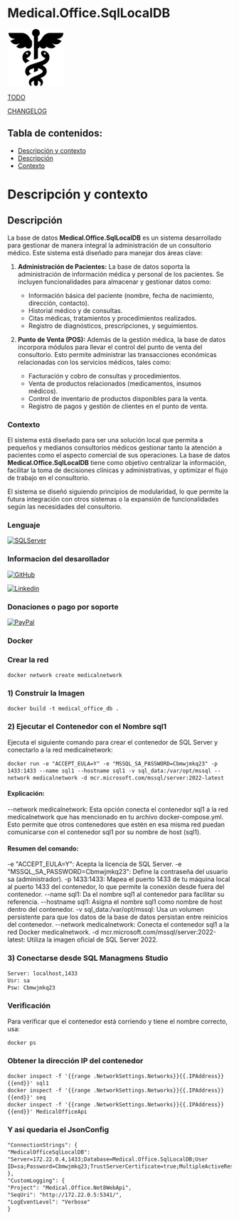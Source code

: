 # Medical.Office.SqlLocalDB 

![enter image description here](./Documentacion/Img/caduceo.png)

[TODO](./Documentacion/TODO.md)

[CHANGELOG](./Documentacion/CHANGELOG.md)

## Tabla de contenidos:
- [Descripción y contexto](#Descripción-y-contexto)
- [Descripción](#Descripción)
- [Contexto](#Contexto)



# Descripción y contexto


## Descripción

La base de datos **Medical.Office.SqlLocalDB** es un sistema desarrollado para gestionar de manera integral la administración de un consultorio médico. Este sistema está diseñado para manejar dos áreas clave:

1.  **Administración de Pacientes:** La base de datos soporta la administración de información médica y personal de los pacientes. Se incluyen funcionalidades para almacenar y gestionar datos como:
    
    -   Información básica del paciente (nombre, fecha de nacimiento, dirección, contacto).
    -   Historial médico y de consultas.
    -   Citas médicas, tratamientos y procedimientos realizados.
    -   Registro de diagnósticos, prescripciones, y seguimientos.
2.  **Punto de Venta (POS):** Además de la gestión médica, la base de datos incorpora módulos para llevar el control del punto de venta del consultorio. Esto permite administrar las transacciones económicas relacionadas con los servicios médicos, tales como:
    
    -   Facturación y cobro de consultas y procedimientos.
    -   Venta de productos relacionados (medicamentos, insumos médicos).
    -   Control de inventario de productos disponibles para la venta.
    -   Registro de pagos y gestión de clientes en el punto de venta.

### **Contexto**

El sistema está diseñado para ser una solución local que permita a pequeños y medianos consultorios médicos gestionar tanto la atención a pacientes como el aspecto comercial de sus operaciones. La base de datos **Medical.Office.SqlLocalDB** tiene como objetivo centralizar la información, facilitar la toma de decisiones clínicas y administrativas, y optimizar el flujo de trabajo en el consultorio.

El sistema se diseñó siguiendo principios de modularidad, lo que permite la futura integración con otros sistemas o la expansión de funcionalidades según las necesidades del consultorio.

### Lenguaje
[![SQLServer](https://img.shields.io/badge/Microsoft%20SQL%20Server-CC2927?style=for-the-badge&logo=microsoft%20sql%20server&logoColor=white)](https://www.microsoft.com/es-mx/sql-server/sql-server-downloads)

### Informacion del desarollador
 [![GitHub](https://img.shields.io/badge/GitHub-100000?style=for-the-badge&logo=github&logoColor=white)](https://github.com/Raptor057)

 [![Linkedin](https://img.shields.io/badge/LinkedIn-0077B5?style=for-the-badge&logo=linkedin&logoColor=white)](https://www.linkedin.com/in/rogelio-arri/) 

### Donaciones o pago por soporte
 [![PayPal](https://img.shields.io/badge/PayPal-00457C?style=for-the-badge&logo=paypal&logoColor=white)](https://paypal.me/RogelioArriaga?country.x=MX&locale.x=es_XC) 



### Docker

### Crear la red
    docker network create medicalnetwork


### 1) Construir la Imagen
    docker build -t medical_office_db .

### 2) Ejecutar el Contenedor con el Nombre sql1
Ejecuta el siguiente comando para crear el contenedor de SQL Server y conectarlo a la red medicalnetwork:

    docker run -e "ACCEPT_EULA=Y" -e "MSSQL_SA_PASSWORD=Cbmwjmkq23" -p 1433:1433 --name sql1 --hostname sql1 -v sql_data:/var/opt/mssql --network medicalnetwork -d mcr.microsoft.com/mssql/server:2022-latest

#### Explicación:
--network medicalnetwork: Esta opción conecta el contenedor sql1 a la red medicalnetwork que has mencionado en tu archivo docker-compose.yml. Esto permite que otros contenedores que estén en esa misma red puedan comunicarse con el contenedor sql1 por su nombre de host (sql1).

#### Resumen del comando:
-e "ACCEPT_EULA=Y": Acepta la licencia de SQL Server.
-e "MSSQL_SA_PASSWORD=Cbmwjmkq23": Define la contraseña del usuario sa (administrador).
-p 1433:1433: Mapea el puerto 1433 de tu máquina local al puerto 1433 del contenedor, lo que permite la conexión desde fuera del contenedor.
--name sql1: Da el nombre sql1 al contenedor para facilitar su referencia.
--hostname sql1: Asigna el nombre sql1 como nombre de host dentro del contenedor.
-v sql_data:/var/opt/mssql: Usa un volumen persistente para que los datos de la base de datos persistan entre reinicios del contenedor.
--network medicalnetwork: Conecta el contenedor sql1 a la red Docker medicalnetwork.
-d mcr.microsoft.com/mssql/server:2022-latest: Utiliza la imagen oficial de SQL Server 2022.


### 3) Conectarse desde SQL Managmens Studio

    Server: localhost,1433
    Usr: sa
    Psw: Cbmwjmkq23

### Verificación
Para verificar que el contenedor está corriendo y tiene el nombre correcto, usa:

    docker ps

### Obtener la dirección IP del contenedor
    docker inspect -f '{{range .NetworkSettings.Networks}}{{.IPAddress}}{{end}}' sql1
    docker inspect -f '{{range .NetworkSettings.Networks}}{{.IPAddress}}{{end}}' seq
    docker inspect -f '{{range .NetworkSettings.Networks}}{{.IPAddress}}{{end}}' MedicalOfficeApi

### Y asi quedaria el JsonConfig

    "ConnectionStrings": {
    "MedicalOfficeSqlLocalDB": "Server=172.22.0.4,1433;Database=Medical.Office.SqlLocalDB;User ID=sa;Password=Cbmwjmkq23;TrustServerCertificate=true;MultipleActiveResultSets=True;"
    },
    "CustomLogging": {
    "Project": "Medical.Office.Net8WebApi",
    "SeqUri": "http://172.22.0.5:5341/",
    "LogEventLevel": "Verbose"
    }